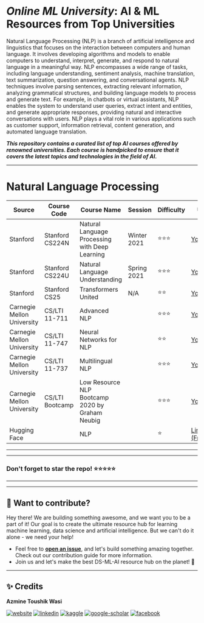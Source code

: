 # ***Online ML University***: **AI & ML Resources from Top Universities**
Natural Language Processing (NLP) is a branch of artificial intelligence and linguistics that focuses on the interaction between computers and human language. It involves developing algorithms and models to enable computers to understand, interpret, generate, and respond to natural language in a meaningful way. NLP encompasses a wide range of tasks, including language understanding, sentiment analysis, machine translation, text summarization, question answering, and conversational agents. NLP techniques involve parsing sentences, extracting relevant information, analyzing grammatical structures, and building language models to process and generate text. For example, in chatbots or virtual assistants, NLP enables the system to understand user queries, extract intent and entities, and generate appropriate responses, providing natural and interactive conversations with users. NLP plays a vital role in various applications such as customer support, information retrieval, content generation, and automated language translation.

***This repository contains a curated list of top AI courses offered by renowned universities. Each course is handpicked to ensure that it covers the latest topics and technologies in the field of AI.***


---


# **Natural Language Processing**

| Source | Course Code | Course Name | Session | Difficulty | URL |
| --- | --- | --- | --- | --- | --- |
| Stanford | Stanford CS224N | Natural Language Processing with Deep Learning | Winter 2021 | ⭐⭐⭐ | [Youtube](https://youtube.com/watch?v=rmVRLeJRkl4&list=PLoROMvodv4rOSH4v6133s9LFPRHjEmbmJ&pp=iAQB) |
| Stanford | Stanford CS224U | Natural Language Understanding | Spring 2021 | ⭐⭐⭐ | [Youtube](https://youtube.com/watch?v=rha64cQRLs8&list=PLoROMvodv4rPt5D0zs3YhbWSZA8Q_DyiJ&pp=iAQB) |
| Stanford | Stanford CS25 |  Transformers United | N/A | ⭐⭐ | [Youtube](https://www.youtube.com/playlist?list=PLoROMvodv4rNiJRchCzutFw5ItR_Z27CM) |
| Carnegie Mellon University | CS/LTI 11-711 | Advanced NLP                                          | |⭐⭐⭐ | [Youtube](https://lnkd.in/gSt29ZVt)      |
| Carnegie Mellon University | CS/LTI 11-747 | Neural Networks for NLP                               | |⭐⭐ | [Youtube](https://lnkd.in/gRRrY8uq)      |
| Carnegie Mellon University | CS/LTI 11-737 | Multilingual NLP                                      | |⭐⭐⭐  | [Youtube](https://lnkd.in/g8QkaTfy)      |
| Carnegie Mellon University | CS/LTI Bootcamp| Low Resource NLP Bootcamp 2020 by Graham Neubig       | |⭐⭐⭐| [Youtube](https://lnkd.in/grYqa3YZ)     |
| Hugging Face| |  NLP | | ⭐| [Link (Free)](https://huggingface.co/learn/nlp-course/chapter1/1) |




---
---

### Don't forget to **star** the repo! ⭐⭐⭐⭐⭐

---
---

## 👋 **Want to contribute?**

Hey there! We are building something awesome, and we want you to be a part of it! Our goal is to create the ultimate resource hub for learning machine learning, data science and artificial intelligence. But we can't do it alone - we need your help!
- Feel free to [**open an issue**](https://github.com/azminewasi/awsome-ml-courses-from-topuniversities/issues/new?assignees=&labels=&projects=&template=new-resource-addition-request.md&title=), and let's build something amazing together. Check out our contribution guide for more information.
- Join us and let's make the best DS-ML-AI resource hub on the planet! 🚀

---

## ✨ **Credits**
**Azmine Toushik Wasi**

 [![website](https://img.shields.io/badge/-Website-blue?style=flat-square&logo=rss&color=1f1f15)](https://azminewasi.github.io) 
 [![linkedin](https://img.shields.io/badge/LinkedIn-%320beff?style=flat-square&logo=linkedin&color=1f1f18)](https://www.linkedin.com/in/azmine-toushik-wasi/) 
 [![kaggle](https://img.shields.io/badge/Kaggle-%2320beff?style=flat-square&logo=kaggle&color=1f1f1f)](https://www.kaggle.com/azminetoushikwasi) 
 [![google-scholar](https://img.shields.io/badge/Google%20Scholar-%2320beff?style=flat-square&logo=google-scholar&color=1f1f18)](https://scholar.google.com/citations?user=X3gRvogAAAAJ&hl=en) 
 [![facebook](https://img.shields.io/badge/Facebook-%2320beff?style=flat-square&logo=facebook&color=1f1f15)](https://www.facebook.com/cholche.gari.zatrabari/)
